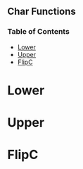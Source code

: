 ## Char Functions

### Table of Contents

- [Lower](#Lower)
- [Upper](#Upper)
- [FlipC](#FlipC)

# Lower




# Upper



# FlipC